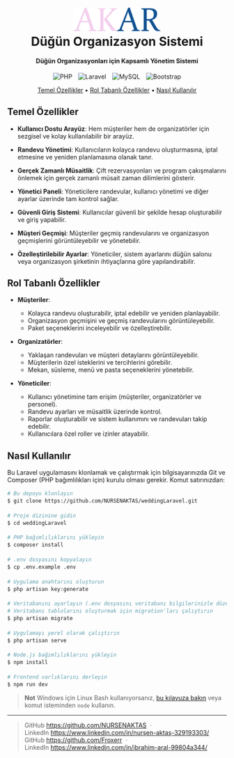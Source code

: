 <h1 align="center">
  <br>
  <a href=""><img src="https://github.com/NURSENAKTAS/weddingLaravel/blob/main/public/assets/img/logo.png" alt="Wedding Organization System" width="200"></a>
  <br>
  Düğün Organizasyon Sistemi
  <br>
</h1>

<h4 align="center">Düğün Organizasyonları için Kapsamlı Yönetim Sistemi</h4>

<div align="center">
  <span style="display: inline-block; margin-right: 10px;">
    <img src="https://img.shields.io/badge/PHP-777BB4?style=for-the-badge&logo=php&logoColor=white" alt="PHP">
  </span>
  <span style="display: inline-block; margin-right: 10px;">
    <img src="https://img.shields.io/badge/Laravel-FF2D20?style=for-the-badge&logo=laravel&logoColor=white" alt="Laravel">
  </span>
  <span style="display: inline-block; margin-right: 10px;">
    <img src="https://img.shields.io/badge/MySQL-4479A1?style=for-the-badge&logo=mysql&logoColor=white" alt="MySQL">
  </span>
  <span style="display: inline-block;">
    <img src="https://img.shields.io/badge/Bootstrap-563D7C?style=for-the-badge&logo=bootstrap&logoColor=white" alt="Bootstrap">
  </span>
</div>


<p align="center">
  <a href="#temel-özellikler">Temel Özellikler</a> •
  <a href="#rol-tabanlı-özellikler">Rol Tabanlı Özellikler</a> •
  <a href="#nasıl-kullanılır">Nasıl Kullanılır</a> 
</p>


<h2 id="temel-özellikler">Temel Özellikler</h2>

- **Kullanıcı Dostu Arayüz**: Hem müşteriler hem de organizatörler için sezgisel ve kolay kullanılabilir bir arayüz.
- **Randevu Yönetimi**: Kullanıcıların kolayca randevu oluşturmasına, iptal etmesine ve yeniden planlamasına olanak tanır.
- **Gerçek Zamanlı Müsaitlik**: Çift rezervasyonları ve program çakışmalarını önlemek için gerçek zamanlı müsait zaman dilimlerini gösterir.
- **Yönetici Paneli**: Yöneticilere randevular, kullanıcı yönetimi ve diğer ayarlar üzerinde tam kontrol sağlar.

- **Güvenli Giriş Sistemi**: Kullanıcılar güvenli bir şekilde hesap oluşturabilir ve giriş yapabilir.

- **Müşteri Geçmişi**: Müşteriler geçmiş randevularını ve organizasyon geçmişlerini görüntüleyebilir ve yönetebilir.
- **Özelleştirilebilir Ayarlar**: Yöneticiler, sistem ayarlarını düğün salonu veya organizasyon şirketinin ihtiyaçlarına göre yapılandırabilir.


<h2 id="rol-tabanlı-özellikler">Rol Tabanlı Özellikler</h2>

- **Müşteriler**: 
  - Kolayca randevu oluşturabilir, iptal edebilir ve yeniden planlayabilir.
  - Organizasyon geçmişini ve geçmiş randevularını görüntüleyebilir.
  - Paket seçeneklerini inceleyebilir ve özelleştirebilir.

- **Organizatörler**: 
  - Yaklaşan randevuları ve müşteri detaylarını görüntüleyebilir.
  - Müşterilerin özel isteklerini ve tercihlerini görebilir.
  - Mekan, süsleme, menü ve pasta seçeneklerini yönetebilir.

- **Yöneticiler**: 
  - Kullanıcı yönetimine tam erişim (müşteriler, organizatörler ve personel).
  - Randevu ayarları ve müsaitlik üzerinde kontrol.
  - Raporlar oluşturabilir ve sistem kullanımını ve randevuları takip edebilir.
  - Kullanıcılara özel roller ve izinler atayabilir.

<h2 id="nasıl-kullanılır">Nasıl Kullanılır</h2>

Bu Laravel uygulamasını klonlamak ve çalıştırmak için bilgisayarınızda Git ve Composer (PHP bağımlılıkları için) kurulu olması gerekir. Komut satırınızdan:

```bash
# Bu depoyu klonlayın
$ git clone https://github.com/NURSENAKTAS/weddingLaravel.git

# Proje dizinine gidin
$ cd weddingLaravel

# PHP bağımlılıklarını yükleyin
$ composer install

# .env dosyasını kopyalayın
$ cp .env.example .env

# Uygulama anahtarını oluşturun
$ php artisan key:generate

# Veritabanını ayarlayın (.env dosyasını veritabanı bilgilerinizle düzenleyin)
# Veritabanı tablolarını oluşturmak için migration'ları çalıştırın
$ php artisan migrate

# Uygulamayı yerel olarak çalıştırın
$ php artisan serve

# Node.js bağımlılıklarını yükleyin
$ npm install

# Frontend varlıklarını derleyin
$ npm run dev
```

> **Not**
> Windows için Linux Bash kullanıyorsanız, [bu kılavuza bakın](https://www.howtogeek.com/261575/how-to-run-graphical-linux-desktop-applications-from-windows-10s-bash-shell/) veya komut isteminden `node` kullanın.


---


> GitHub https://github.com/NURSENAKTAS &nbsp;&middot;&nbsp; <br>
> LinkedIn https://www.linkedin.com/in/nurşen-aktaş-329193303/<br>
> GitHub https://github.com/Froxerr &nbsp;&middot;&nbsp; <br>
> LinkedIn https://www.linkedin.com/in/ibrahim-aral-99804a344/
